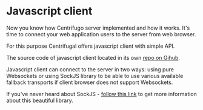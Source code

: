 # Javascript client

Now you know how Centrifugo server implemented and how it works. It's time to connect your
web application users to the server from web browser.

For this purpose Centrifugal offers javascript client with simple API.

The source code of javascript client located in its own [repo on Gihub](https://github.com/centrifugal/centrifuge-js).

Javascript client can connect to the server in two ways: using pure Websockets or using
SockJS library to be able to use various available fallback transports if client browser
does not support Websockets.

If you've never heard about SockJS - [follow this link](https://github.com/sockjs/sockjs-client) to
get more information about this beautiful library.
